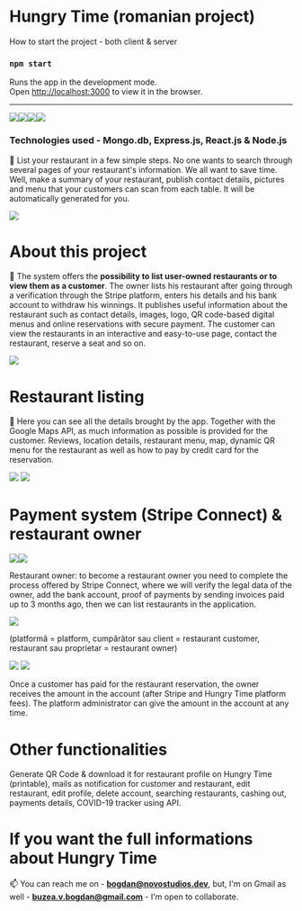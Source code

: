 # Hungry Time (romanian project)

How to start the project - both client & server
### `npm start`

Runs the app in the development mode.\
Open [http://localhost:3000](http://localhost:3000) to view it in the browser.

<hr>

<img src="https://img.shields.io/badge/MongoDB-%234ea94b.svg?style=for-the-badge&logo=mongodb&logoColor=white"><img src="https://img.shields.io/badge/express.js-%23404d59.svg?style=for-the-badge&logo=express&logoColor=%2361DAFB"><img src="https://img.shields.io/badge/react-%2320232a.svg?style=for-the-badge&logo=react&logoColor=%2361DAFB"><img src="https://img.shields.io/badge/node.js-6DA55F?style=for-the-badge&logo=node.js&logoColor=white">
<h3 align="left">Technologies used - Mongo.db, Express.js, React.js & Node.js</h3>
<p>🍔 List your restaurant in a few simple steps. No one wants to search through several pages of your restaurant's information. We all want to save time. Well, make a summary of your restaurant, publish contact details, pictures and menu that your customers can scan from each table. It will be automatically generated for you.
</p>
<a href="https://github.com/bogdanbz93/Hungry-Time" target="blank"><img src="https://user-images.githubusercontent.com/60348906/193573777-c3c7be40-ac7b-4d35-837e-6f306ed47769.png" /></a>

# About this project
<p>🥓 The system offers the <b>possibility to list user-owned restaurants or to view them as a customer</b>. The owner lists his restaurant after going through a verification through the Stripe platform, enters his details and his bank account to withdraw his winnings. It publishes useful information about the restaurant such as contact details, images, logo, QR code-based digital menus and online reservations with secure payment. The customer can view the restaurants in an interactive and easy-to-use page, contact the restaurant, reserve a seat and so on.</p>

<img src="https://user-images.githubusercontent.com/60348906/193583951-f8457de8-1637-4417-b895-7618b8db268b.png" />

# Restaurant listing
<p>🌮 Here you can see all the details brought by the app. Together with the Google Maps API, as much information as possible is provided for the customer. Reviews, location details, restaurant menu, map, dynamic QR menu for the restaurant as well as how to pay by credit card for the reservation.</p>
<img src="https://user-images.githubusercontent.com/60348906/193585976-7d91eec9-82e2-4066-8d3d-cb3d23f0a65d.png" />
<img src="https://user-images.githubusercontent.com/60348906/193589450-b0acc9dc-be6c-470e-824e-782699adb9ed.png" />

# Payment system (Stripe Connect) & restaurant owner
<img src="https://img.shields.io/badge/ApplePay-000000.svg?style=for-the-badge&logo=Apple-Pay&logoColor=white" /><img src="https://img.shields.io/badge/GooglePay-%233780F1.svg?style=for-the-badge&logo=Google-Pay&logoColor=white" />

<p>Restaurant owner: to become a restaurant owner you need to complete the process offered by Stripe Connect, where we will verify the legal data of the owner, add the bank account, proof of payments by sending invoices paid up to 3 months ago, then we can list restaurants in the application.</p>

<img src="https://user-images.githubusercontent.com/60348906/193591364-852beda9-8edf-44ad-8823-b9a43c1ee0a9.png"/>
<p>(platformă = platform, cumpărător sau client = restaurant customer, restaurant sau proprietar = restaurant owner)</p>

<img src="https://user-images.githubusercontent.com/60348906/193592608-afd1355d-4fe9-4ef3-a1fc-960c4bbda9c8.png" />
<img src="https://user-images.githubusercontent.com/60348906/193593122-5b265bd8-e5c3-45ee-b658-b0f4d7d279f1.png" />
<p>Once a customer has paid for the restaurant reservation, the owner receives the amount in the account (after Stripe and Hungry Time platform fees). The platform administrator can give the amount in the account at any time.</p>

# Other functionalities
<p>Generate QR Code & download it for restaurant profile on Hungry Time (printable), mails as notification for customer and restaurant, edit restaurant, edit profile, delete account, searching restaurants, cashing out, payments details, COVID-19 tracker using API.</p>

# If you want the full informations about Hungry Time
 📫 You can reach me on - **bogdan@novostudios.dev**, but, I'm on Gmail as well - **buzea.v.bogdan@gmail.com** - I'm open to collaborate.

